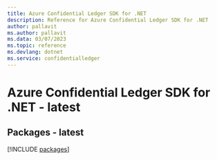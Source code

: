 ```yaml
---
title: Azure Confidential Ledger SDK for .NET
description: Reference for Azure Confidential Ledger SDK for .NET
author: pallavit
ms.author: pallavit
ms.data: 03/07/2023
ms.topic: reference
ms.devlang: dotnet
ms.service: confidentialledger
---
```

# Azure Confidential Ledger SDK for .NET - latest
## Packages - latest
[!INCLUDE [packages](confidential-ledger-index.md)]